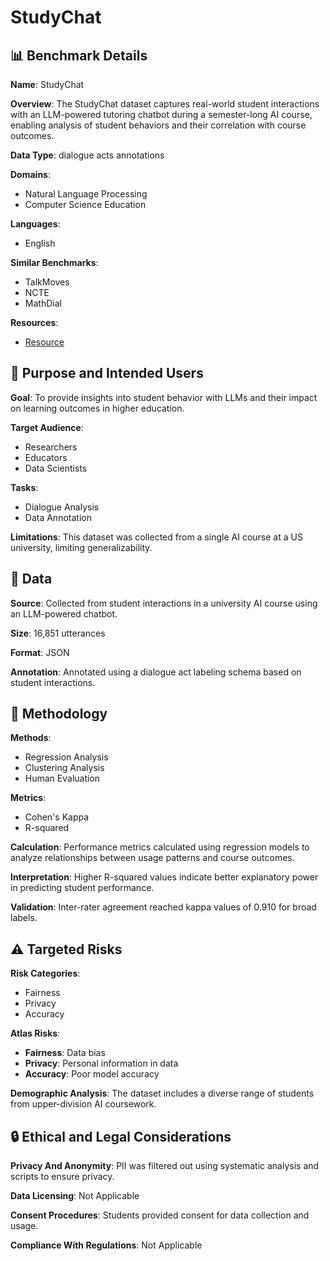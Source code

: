 # StudyChat

## 📊 Benchmark Details

**Name**: StudyChat

**Overview**: The StudyChat dataset captures real-world student interactions with an LLM-powered tutoring chatbot during a semester-long AI course, enabling analysis of student behaviors and their correlation with course outcomes.

**Data Type**: dialogue acts annotations

**Domains**:
- Natural Language Processing
- Computer Science Education

**Languages**:
- English

**Similar Benchmarks**:
- TalkMoves
- NCTE
- MathDial

**Resources**:
- [Resource](https://huggingface.co/datasets/wmcnicho/StudyChat)

## 🎯 Purpose and Intended Users

**Goal**: To provide insights into student behavior with LLMs and their impact on learning outcomes in higher education.

**Target Audience**:
- Researchers
- Educators
- Data Scientists

**Tasks**:
- Dialogue Analysis
- Data Annotation

**Limitations**: This dataset was collected from a single AI course at a US university, limiting generalizability.

## 💾 Data

**Source**: Collected from student interactions in a university AI course using an LLM-powered chatbot.

**Size**: 16,851 utterances

**Format**: JSON

**Annotation**: Annotated using a dialogue act labeling schema based on student interactions.

## 🔬 Methodology

**Methods**:
- Regression Analysis
- Clustering Analysis
- Human Evaluation

**Metrics**:
- Cohen's Kappa
- R-squared

**Calculation**: Performance metrics calculated using regression models to analyze relationships between usage patterns and course outcomes.

**Interpretation**: Higher R-squared values indicate better explanatory power in predicting student performance.

**Validation**: Inter-rater agreement reached kappa values of 0.910 for broad labels.

## ⚠️ Targeted Risks

**Risk Categories**:
- Fairness
- Privacy
- Accuracy

**Atlas Risks**:
- **Fairness**: Data bias
- **Privacy**: Personal information in data
- **Accuracy**: Poor model accuracy

**Demographic Analysis**: The dataset includes a diverse range of students from upper-division AI coursework.

## 🔒 Ethical and Legal Considerations

**Privacy And Anonymity**: PII was filtered out using systematic analysis and scripts to ensure privacy.

**Data Licensing**: Not Applicable

**Consent Procedures**: Students provided consent for data collection and usage.

**Compliance With Regulations**: Not Applicable
